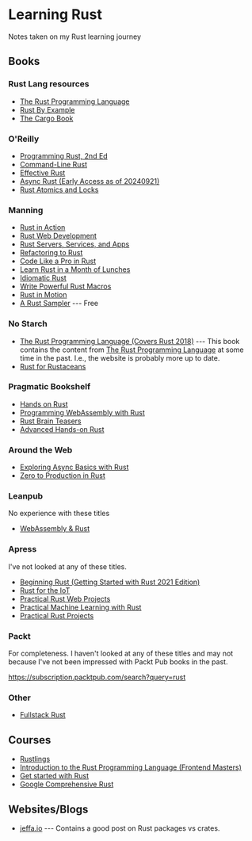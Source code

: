 # Learning Rust

Notes taken on my Rust learning journey

## Books

### Rust Lang resources

- [The Rust Programming Language](https://doc.rust-lang.org/book/title-page.html)
- [Rust By Example](https://doc.rust-lang.org/rust-by-example/index.html)
- [The Cargo Book](https://doc.rust-lang.org/cargo/index.html)

### O'Reilly

- [Programming Rust, 2nd Ed](https://learning.oreilly.com/library/view/programming-rust-2nd/9781492052586/)
- [Command-Line Rust](https://learning.oreilly.com/library/view/command-line-rust/9781098109424/)
- [Effective Rust](https://learning.oreilly.com/library/view/effective-rust/9781098151393/)
- [Async Rust (Early Access as of 20240921)](https://learning.oreilly.com/library/view/async-rust/9781098149086/)
- [Rust Atomics and Locks](https://learning.oreilly.com/library/view/rust-atomics-and/9781098119430/)

### Manning

- [Rust in Action](https://www.manning.com/books/rust-in-action)
- [Rust Web Development](https://www.manning.com/books/rust-web-development)
- [Rust Servers, Services, and Apps](https://www.manning.com/books/rust-servers-services-and-apps)
- [Refactoring to Rust](https://www.manning.com/books/refactoring-to-rust)
- [Code Like a Pro in Rust](https://www.manning.com/books/code-like-a-pro-in-rust)
- [Learn Rust in a Month of Lunches](https://www.manning.com/books/learn-rust-in-a-month-of-lunches)
- [Idiomatic Rust](https://www.manning.com/books/idiomatic-rust)
- [Write Powerful Rust Macros](https://www.manning.com/books/write-powerful-rust-macros)
- [Rust in Motion](https://www.manning.com/livevideo/rust-in-motion)
- [A Rust Sampler](https://www.manning.com/books/a-rust-sampler) --- Free

### No Starch

- [The Rust Programming Language (Covers Rust 2018)](https://nostarch.com/Rust2018)
  --- This book contains the content from
  [The Rust Programming Language](https://doc.rust-lang.org/book/title-page.html)
  at some time in the past. I.e., the website is probably more up to date.
- [Rust for Rustaceans](https://nostarch.com/rust-rustaceans)

### Pragmatic Bookshelf

- [Hands on Rust](https://pragprog.com/titles/hwrust/hands-on-rust/)
- [Programming WebAssembly with Rust](https://pragprog.com/titles/khrust/programming-webassembly-with-rust/)
- [Rust Brain Teasers](https://pragprog.com/titles/hwrustbrain/rust-brain-teasers/)
- [Advanced Hands-on Rust](https://pragprog.com/titles/hwmrust/advanced-hands-on-rust/)

### Around the Web

- [Exploring Async Basics with Rust](https://cfsamson.github.io/book-exploring-async-basics/)
- [Zero to Production in Rust](https://www.zero2prod.com/)

### Leanpub

No experience with these titles

- [WebAssembly & Rust](https://leanpub.com/webassembly)

### Apress

I've not looked at any of these titles.

- [Beginning Rust (Getting Started with Rust 2021 Edition)](https://www.apress.com/gp/book/9781484272077)
- [Rust for the IoT](https://www.apress.com/gp/book/9781484258590)
- [Practical Rust Web Projects](https://www.apress.com/gp/book/9781484265888)
- [Practical Machine Learning with Rust](https://www.apress.com/gp/book/9781484251201)
- [Practical Rust Projects](https://www.apress.com/gp/book/9781484255988)

### Packt

For completeness. I haven't looked at any of these titles and may not because
I've not been impressed with Packt Pub books in the past.

https://subscription.packtpub.com/search?query=rust

### Other

- [Fullstack Rust](https://www.newline.co/fullstack-rust)

## Courses

- [Rustlings](https://github.com/rust-lang/rustlings/)
- [Introduction to the Rust Programming Language (Frontend Masters)](https://frontendmasters.com/workshops/intro-rust/)
- [Get started with Rust](https://docs.microsoft.com/en-us/learn/modules/rust-get-started/)
- [Google Comprehensive Rust](https://google.github.io/comprehensive-rust/)

## Websites/Blogs

- [jeffa.io](https://jeffa.io) --- Contains a good post on Rust packages vs
  crates.
